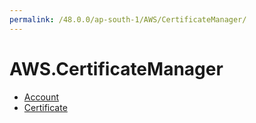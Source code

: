 ```yaml
---
permalink: /48.0.0/ap-south-1/AWS/CertificateManager/
---
```


# AWS.CertificateManager



* [Account](Account.md)
* [Certificate](Certificate.md)